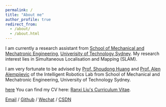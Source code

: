 ```yaml
---
permalink: /
title: "About me"
author_profile: true
redirect_from: 
  - /about/
  - /about.html
---
```


I am currently a research assistant from [School of Mechanical and Mechatronic Engineering](https://www.uts.edu.au/about/faculties/engineering-and-information-technology/mechanical-and-mechatronic-engineering), [Univerisity of Technology Sydney](https://www.uts.edu.au/). My research interest lies in Simultaneous Localisation and Mapping (SLAM).

I am very fortunate to be advised by [Prof. Shoudong Huang](https://profiles.uts.edu.au/shoudong.huang) and [Prof. Alen Alempijevic](https://profiles.uts.edu.au/alen.alempijevic) of the Intelligent Robotics Lab from School of Mechanical and Mechatronic Engineering, University of Technology Sydney.

<a href="../assets/RanxiLiu_CV.pdf" style="text-decoration: underline;">here</a>
You can find my CV here: [Ranxi Liu's Curriculum Vitae](../assets/RanxiLiu_CV.pdf).

[Email](mailto:ranxi.liu-1@uts.edu.au) / [Github](https://ranxiliu-uts.github.io/) / [Wechat](../images/wechat.jpg) / [CSDN](https://blog.csdn.net/ranxisama?spm=1010.2135.3001.5343)
